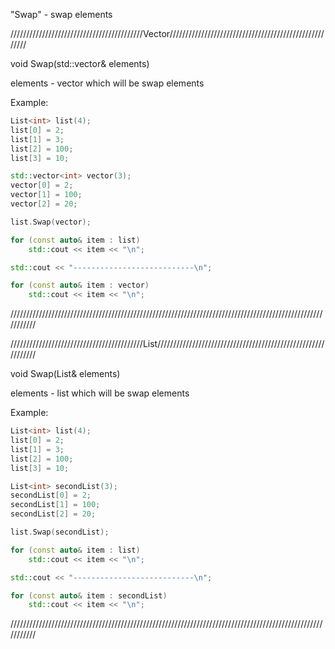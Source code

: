 "Swap" - swap elements

//////////////////////////////////////////Vector//////////////////////////////////////////////////////

void Swap(std::vector<T>& elements)

elements - vector which will be swap elements

Example:

```C++
List<int> list(4);
list[0] = 2;
list[1] = 3;
list[2] = 100;
list[3] = 10;

std::vector<int> vector(3);
vector[0] = 2;
vector[1] = 100;
vector[2] = 20;

list.Swap(vector);

for (const auto& item : list)
	std::cout << item << "\n";

std::cout << "---------------------------\n";

for (const auto& item : vector)
	std::cout << item << "\n";
```

///////////////////////////////////////////////////////////////////////////////////////////////////////////

//////////////////////////////////////////List/////////////////////////////////////////////////////////////

void Swap(List<T>& elements)

elements - list which will be swap elements

Example:

```C++
List<int> list(4);
list[0] = 2;
list[1] = 3;
list[2] = 100;
list[3] = 10;

List<int> secondList(3);
secondList[0] = 2;
secondList[1] = 100;
secondList[2] = 20;

list.Swap(secondList);

for (const auto& item : list)
	std::cout << item << "\n";

std::cout << "---------------------------\n";

for (const auto& item : secondList)
	std::cout << item << "\n";
```

///////////////////////////////////////////////////////////////////////////////////////////////////////////